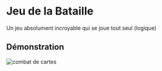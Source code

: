 # Jeu de la Bataille
Un jeu absolument incroyable qui se joue tout seul (logique)

## Démonstration
![combat de cartes](https://www.fetedujeu.org/wp-content/uploads/2018/01/jeu-bataille-300x208.jpg)
